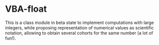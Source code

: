 # VBA-float
This is a class module in beta state to implement computations with large integers, while proposing representation of numerical values as scientific notation, allowing to obtain several cohorts for the same number (a lot of fun!). 
